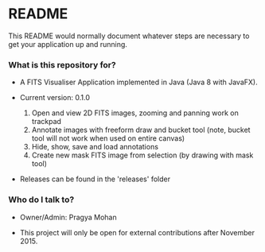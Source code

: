 # README #

This README would normally document whatever steps are necessary to get your application up and running.

### What is this repository for? ###

* A FITS Visualiser Application implemented in Java (Java 8 with JavaFX).
* Current version: 0.1.0
  1. Open and view 2D FITS images, zooming and panning work on trackpad
  1. Annotate images with freeform draw and bucket tool (note, bucket tool will not work when used on entire canvas)
  1. Hide, show, save and load annotations
  1. Create new mask FITS image from selection (by drawing with mask tool)
 
* Releases can be found in the 'releases' folder

### Who do I talk to? ###

* Owner/Admin: Pragya Mohan

* This project will only be open for external contributions after November 2015.